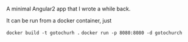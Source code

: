 A minimal Angular2 app that I wrote a while back.

It can be run from a docker container, just

`docker build -t gotochurh .`
`docker run -p 8080:8080 -d gotochurch`

